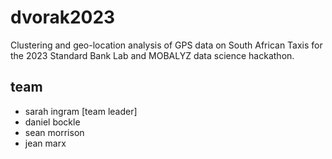 # dvorak2023

Clustering and geo-location analysis of GPS data on South African Taxis for the 2023 Standard Bank Lab and MOBALYZ data science hackathon.

## team

- sarah ingram [team leader]
- daniel bockle
- sean morrison 
- jean marx


